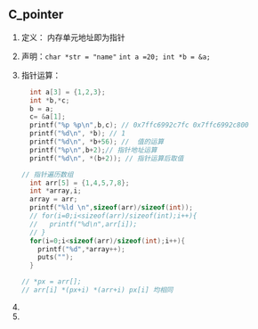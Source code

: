 ## C_pointer

1. 定义： 内存单元地址即为指针

2. 声明：`char *str = "name"` `int a =20; int *b = &a;`

3. 指针运算：

   ```C
     int a[3] = {1,2,3};
     int *b,*c;
     b = a;
     c= &a[1];
     printf("%p %p\n",b,c); // 0x7ffc6992c7fc 0x7ffc6992c800
     printf("%d\n", *b); // 1
     printf("%d\n", *b+56); //  值的运算
     printf("%p\n",b+2);// 指针地址运算
     printf("%d\n", *(b+2)); // 指针运算后取值
   
   // 指针遍历数组
     int arr[5] = {1,4,5,7,8};
     int *array,i;
     array = arr;
     printf("%ld \n",sizeof(arr)/sizeof(int));
     // for(i=0;i<sizeof(arr)/sizeof(int);i++){
     //   printf("%d\n",arr[i]);
     // }
     for(i=0;i<sizeof(arr)/sizeof(int);i++){
       printf("%d",*array++);
       puts("");
     }
   
   // *px = arr[];
   // arr[i] *(px+i) *(arr+i) px[i] 均相同
   ```

4. 

5. 

